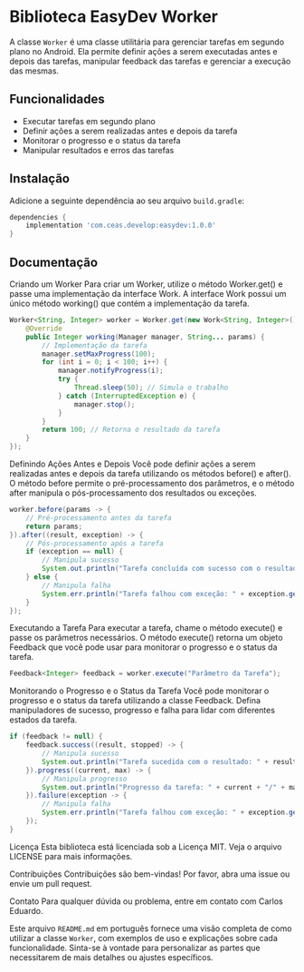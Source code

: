 # Biblioteca EasyDev Worker

A classe `Worker` é uma classe utilitária para gerenciar tarefas em segundo plano no Android. Ela permite definir ações a serem executadas antes e depois das tarefas, manipular feedback das tarefas e gerenciar a execução das mesmas.

## Funcionalidades
- Executar tarefas em segundo plano
- Definir ações a serem realizadas antes e depois da tarefa
- Monitorar o progresso e o status da tarefa
- Manipular resultados e erros das tarefas

## Instalação
Adicione a seguinte dependência ao seu arquivo `build.gradle`:
```gradle
dependencies {
    implementation 'com.ceas.develop:easydev:1.0.0'
}
```


## Documentação

Criando um Worker
Para criar um Worker, utilize o método Worker.get() e passe uma implementação da interface Work. A interface Work possui um único método working() que contém a implementação da tarefa.
```java
Worker<String, Integer> worker = Worker.get(new Work<String, Integer>() {
    @Override
    public Integer working(Manager manager, String... params) {
        // Implementação da tarefa
        manager.setMaxProgress(100);
        for (int i = 0; i < 100; i++) {
            manager.notifyProgress(i);
            try {
                Thread.sleep(50); // Simula o trabalho
            } catch (InterruptedException e) {
                manager.stop();
            }
        }
        return 100; // Retorna o resultado da tarefa
    }
});
```


Definindo Ações Antes e Depois
Você pode definir ações a serem realizadas antes e depois da tarefa utilizando os métodos before() e after(). O método before permite o pré-processamento dos parâmetros, e o método after manipula o pós-processamento dos resultados ou exceções.

```java
worker.before(params -> {
    // Pré-processamento antes da tarefa
    return params;
}).after((result, exception) -> {
    // Pós-processamento após a tarefa
    if (exception == null) {
        // Manipula sucesso
        System.out.println("Tarefa concluída com sucesso com o resultado: " + result);
    } else {
        // Manipula falha
        System.err.println("Tarefa falhou com exceção: " + exception.getMessage());
    }
});
```


Executando a Tarefa
Para executar a tarefa, chame o método execute() e passe os parâmetros necessários. O método execute() retorna um objeto Feedback que você pode usar para monitorar o progresso e o status da tarefa.
```java
Feedback<Integer> feedback = worker.execute("Parâmetro da Tarefa");
```

Monitorando o Progresso e o Status da Tarefa
Você pode monitorar o progresso e o status da tarefa utilizando a classe Feedback. Defina manipuladores de sucesso, progresso e falha para lidar com diferentes estados da tarefa.

```java
if (feedback != null) {
    feedback.success((result, stopped) -> {
        // Manipula sucesso
        System.out.println("Tarefa sucedida com o resultado: " + result);
    }).progress((current, max) -> {
        // Manipula progresso
        System.out.println("Progresso da tarefa: " + current + "/" + max);
    }).failure(exception -> {
        // Manipula falha
        System.err.println("Tarefa falhou com exceção: " + exception.getMessage());
    });
}
```



Licença
Esta biblioteca está licenciada sob a Licença MIT. Veja o arquivo LICENSE para mais informações.

Contribuições
Contribuições são bem-vindas! Por favor, abra uma issue ou envie um pull request.

Contato
Para qualquer dúvida ou problema, entre em contato com Carlos Eduardo.

Este arquivo `README.md` em português fornece uma visão completa de como utilizar a classe `Worker`, com exemplos de uso e explicações sobre cada funcionalidade. Sinta-se à vontade para personalizar as partes que necessitarem de mais detalhes ou ajustes específicos.
